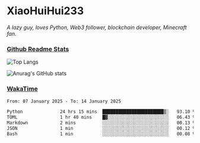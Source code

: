 # XiaoHuiHui233

*A lazy guy, loves Python, Web3 follower, blockchain developer, Minecraft fan.*

### [Github Readme Stats](https://github.com/anuraghazra/github-readme-stats)

![Top Langs](https://github-readme-stats.vercel.app/api/top-langs/?username=XiaoHuiHui233&layout=compact&theme=github_dark)

![Anurag's GitHub stats](https://github-readme-stats.vercel.app/api?username=XiaoHuiHui233&show_icons=true&theme=github_dark)

### [WakaTime](https://wakatime.com)

<!--START_SECTION:waka-->

```txt
From: 07 January 2025 - To: 14 January 2025

Python              24 hrs 15 mins  ███████████████████████▒░   93.10 %
TOML                1 hr 40 mins    █▓░░░░░░░░░░░░░░░░░░░░░░░   06.43 %
Markdown            2 mins          ░░░░░░░░░░░░░░░░░░░░░░░░░   00.13 %
JSON                1 min           ░░░░░░░░░░░░░░░░░░░░░░░░░   00.12 %
Bash                1 min           ░░░░░░░░░░░░░░░░░░░░░░░░░   00.08 %
```

<!--END_SECTION:waka-->
